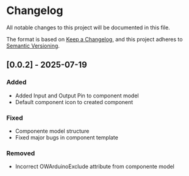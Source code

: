 # Changelog

All notable changes to this project will be documented in this file.

The format is based on [Keep a Changelog](https://keepachangelog.com/en/1.1.0/),
and this project adheres to [Semantic Versioning](https://semver.org/spec/v2.0.0.html).

## [0.0.2] - 2025-07-19

### Added

- Added Input and Output Pin to component model
- Default component icon to created component

### Fixed

- Componente model structure 
- Fixed major bugs in component template

### Removed

- Incorrect OWArduinoExclude attribute from componente model
